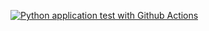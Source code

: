 [![Python application test with Github Actions](https://github.com/Rokiis1/Microservice/actions/workflows/test.yml/badge.svg)](https://github.com/Rokiis1/Microservice/actions/workflows/test.yml)


